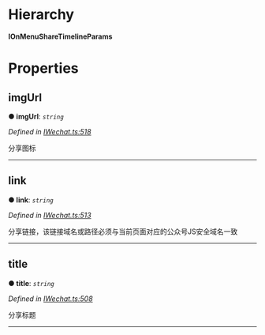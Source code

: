 

# Hierarchy

**IOnMenuShareTimelineParams**

# Properties

<a id="imgurl"></a>

##  imgUrl

**● imgUrl**: *`string`*

*Defined in [IWechat.ts:518](https://github.com/yc-typescript/jssdk/blob/4422e9c/src/IWechat.ts#L518)*

分享图标

___
<a id="link"></a>

##  link

**● link**: *`string`*

*Defined in [IWechat.ts:513](https://github.com/yc-typescript/jssdk/blob/4422e9c/src/IWechat.ts#L513)*

分享链接，该链接域名或路径必须与当前页面对应的公众号JS安全域名一致

___
<a id="title"></a>

##  title

**● title**: *`string`*

*Defined in [IWechat.ts:508](https://github.com/yc-typescript/jssdk/blob/4422e9c/src/IWechat.ts#L508)*

分享标题

___

